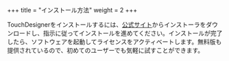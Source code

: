 +++
title = "インストール方法"
weight = 2
+++

TouchDesignerをインストールするには、[公式サイト](https://derivative.ca/download)からインストーラをダウンロードし、指示に従ってインストールを進めてください。インストールが完了したら、ソフトウェアを起動してライセンスをアクティベートします。無料版も提供されているので、初めてのユーザーでも気軽に試すことができます。
